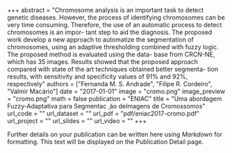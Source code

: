 +++
abstract = "Chromosome analysis is an important task to detect genetic diseases. However, the process of identifying chromosomes can be very time consuming. Therefore, the use of an automatic process to detect chromosomes is an impor- tant step to aid the diagnosis. The proposed work develop a new approach to automatize the segmentation of chromosomes, using an adaptive thresholding combined with fuzzy logic. The proposed method is evaluated using the data- base from CRCN-NE, which has 35 images. Results showed that the proposed approach compared with state of the art techniques obtained better segmenta- tion results, with sensitivity and specificity values of 91% and 92%, respectively"
authors = ["Fernanda M. S. Andrade", "Filipe R. Cordeiro", "Valmir Macário"]
date = "2017-01-01"
image = "cromo.png"
image_preview = "cromo.png"
math = false
publication = "ENIAC"
title = "Uma abordagem Fuzzy-Adaptativa para Segmentac ̧ ̃ao deImagens de Cromossomos"
url_code = ""
url_dataset = ""
url_pdf = "pdf/eniac2017-cromo.pdf"
url_project = ""
url_slides = ""
url_video = ""
+++

Further details on your publication can be written here using *Markdown* for formatting. This text will be displayed on the Publication Detail page.
